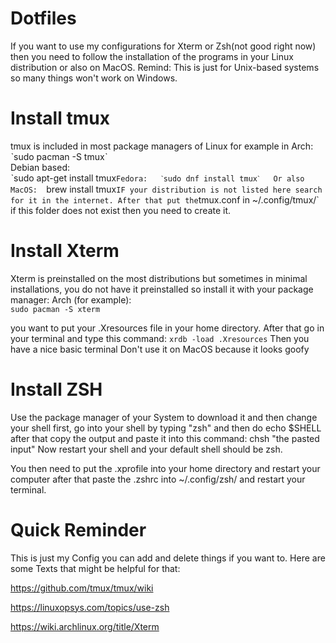 # Dotfiles
If you want to use my configurations for Xterm or Zsh(not good right now) then you need to follow the installation of the programs in your Linux distribution or also on MacOS.
Remind: This is just for Unix-based systems so many things won't work on Windows.

# Install tmux
  tmux is included in most package managers of Linux for example in Arch:  
    ˋsudo pacman -S tmuxˋ  
  Debian based:  
    ˋsudo apt-get install tmux`
  Fedora:  
    ˋsudo dnf install tmuxˋ  
  Or also MacOS:  
    `brew install tmux`
  IF your distribution is not listed here search for it in the internet.
After that put the `tmux.conf in ~/.config/tmux/` if this folder does not exist then you need to create it.
# Install Xterm
  Xterm is preinstalled on the most distributions but sometimes in minimal installations, you do not have it preinstalled so install it with your package manager:
    Arch (for example):  
      `sudo pacman -S xterm`
      
  you want to put your .Xresources file in your home directory. After that go in your terminal and type this command:
    `xrdb -load .Xresources`
  Then you have a nice basic terminal
  Don't use it on MacOS because it looks goofy
    
# Install ZSH
  Use the package manager of your System to download it and then change your shell 
  first, go into your shell by typing "zsh" and then do echo $SHELL after that copy the output and paste it into this command:
  chsh "the pasted input"
  Now restart your shell and your default shell should be zsh.

  You then need to put the .xprofile into your home directory and restart your computer after that paste the .zshrc into ~/.config/zsh/
  and restart your terminal.
  
# Quick Reminder
   This is just my Config you can add and delete things if you want to. 
   Here are some Texts that might be helpful for that:
   
   https://github.com/tmux/tmux/wiki
   
   https://linuxopsys.com/topics/use-zsh
   
   https://wiki.archlinux.org/title/Xterm
   
   
   
  
